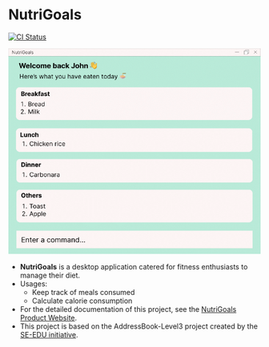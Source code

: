 # NutriGoals

[![CI Status](https://github.com/AY2223S1-CS2103T-T17-2/tp/workflows/Java%20CI/badge.svg)](https://github.com/AY2223S1-CS2103T-T17-2/tp/actions)

![Ui](docs/images/Ui.png)

* **NutriGoals** is a desktop application catered for fitness enthusiasts to manage their diet.<br>
* Usages:
    * Keep track of meals consumed
    * Calculate calorie consumption
* For the detailed documentation of this project, see the [NutriGoals Product Website](https://ay2223s1-cs2103t-t17-2.github.io/tp/).
* This project is based on the AddressBook-Level3 project created by the [SE-EDU initiative](https://se-education.org).

